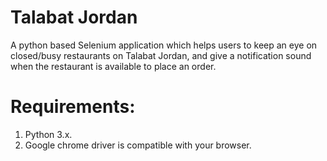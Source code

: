 # Talabat Jordan
A python based Selenium application which helps users to keep an eye on closed/busy restaurants on Talabat Jordan, and give a notification sound when the restaurant is available to place an order.  

# Requirements:
1. Python 3.x.
2. Google chrome driver is compatible with your browser.

